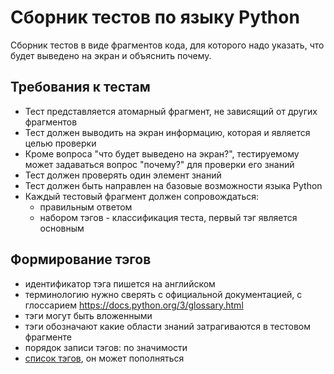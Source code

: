 # Сборник тестов по языку Python
Сборник тестов в виде фрагментов кода, для которого надо указать, что будет выведено на экран и объяснить почему. 

## Требования к тестам
- Тест представляется атомарный фрагмент, не зависящий от других фрагментов
- Тест должен выводить на экран информацию, которая и является целью проверки
- Кроме вопроса "что будет выведено на экран?", тестируемому может задаваться вопрос "почему?" для проверки его знаний
- Тест должен проверять один элемент знаний
- Тест должен быть направлен на базовые возможности языка Python
- Каждый тестовый фрагмент должен сопровождаться:
    - правильным ответом
    - набором тэгов - классификация теста, первый тэг является основным

## Формирование тэгов
- идентификатор тэга пишется на английском
- терминологию нужно сверять с официальной документацией, с глоссарием https://docs.python.org/3/glossary.html
- тэги могут быть вложенными
- тэги обозначают какие области знаний затрагиваются в тестовом фрагменте
- порядок записи тэгов: по значимости
- [список тэгов](TAGS.md), он может пополняться